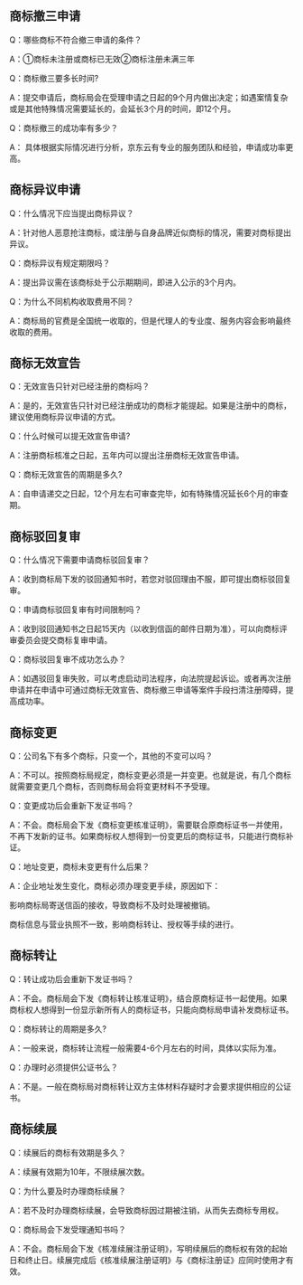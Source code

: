 ## 商标撤三申请
Q：哪些商标不符合撤三申请的条件？

A：①商标未注册或商标已无效②商标注册未满三年

Q：商标撤三要多长时间?

A：提交申请后，商标局会在受理申请之日起的9个月内做出决定；如遇案情复杂或是其他特殊情况需要延长的，会延长3个月的时间，即12个月。

Q：商标撤三的成功率有多少？

A： 具体根据实际情况进行分析，京东云有专业的服务团队和经验，申请成功率更高。
## 商标异议申请

Q：什么情况下应当提出商标异议？

A：针对他人恶意抢注商标，或注册与自身品牌近似商标的情况，需要对商标提出异议。

Q：商标异议有规定期限吗？

A：提出异议需在该商标处于公示期期间，即进入公示的3个月内。

Q：为什么不同机构收取费用不同？

A：商标局的官费是全国统一收取的，但是代理人的专业度、服务内容会影响最终收取的费用。
## 商标无效宣告
Q：无效宣告只针对已经注册的商标吗？

A：是的，无效宣告只针对已经注册成功的商标才能提起。如果是注册中的商标，建议使用商标异议申请的方式。

Q：什么时候可以提无效宣告申请?

A：注册商标核准之日起，五年内可以提出注册商标无效宣告申请。

Q：商标无效宣告的周期是多久?

A：自申请递交之日起，12个月左右可审查完毕，如有特殊情况延长6个月的审查期。
## 商标驳回复审
Q：什么情况下需要申请商标驳回复审？

A：收到商标局下发的驳回通知书时，若您对驳回理由不服，即可提出商标驳回复审。

Q：申请商标驳回复审有时间限制吗？

A：收到驳回通知书之日起15天内（以收到信函的邮件日期为准），可以向商标评审委员会提交商标复审申请。

Q：商标驳回复审不成功怎么办？

A：如遇驳回复审失败，可以考虑启动司法程序，向法院提起诉讼。或者再次注册申请并在申请中可通过商标无效宣告、商标撤三申请等案件手段扫清注册障碍，提高成功率。
## 商标变更
Q：公司名下有多个商标，只变一个，其他的不变可以吗？

A：不可以。按照商标局规定，商标变更必须是一并变更。也就是说，有几个商标就需要变更几个商标，否则商标局会将变更材料不予受理。

Q：变更成功后会重新下发证书吗？

A：不会。商标局会下发《商标变更核准证明》，需要联合原商标证书一并使用，不再下发新的证书。如果商标权人想得到一份变更后的商标证书，只能进行商标补证。

Q：地址变更，商标未变更有什么后果？

A：企业地址发生变化，商标必须办理变更手续，原因如下：

影响商标局寄送信函的接收，导致商标不及时处理被撤销。

商标信息与营业执照不一致，影响商标转让、授权等手续的进行。

## 商标转让
Q：转让成功后会重新下发证书吗？

A：不会。商标局会下发《商标转让核准证明》，结合原商标证书一起使用。如果商标权人想得到一份显示新所有人的商标证书，只能向商标局申请补发商标证书。

Q：商标转让的周期是多久?

A：一般来说，商标转让流程一般需要4-6个月左右的时间，具体以实际为准。

Q：办理时必须提供公证书么？

A：不是。一般在商标局对商标转让双方主体材料存疑时才会要求提供相应的公证书。

## 商标续展
Q：续展后的商标有效期是多久？

A：续展有效期为10年，不限续展次数。

Q：为什么要及时办理商标续展？

A：若不及时办理商标续展，会导致商标因过期被注销，从而失去商标专用权。

Q：商标局会下发受理通知书吗？

A：不会。商标局会下发《核准续展注册证明》，写明续展后的商标权有效的起始日和终止日。续展完成后《核准续展注册证明》与《商标注册证》应同时使用才有效。

